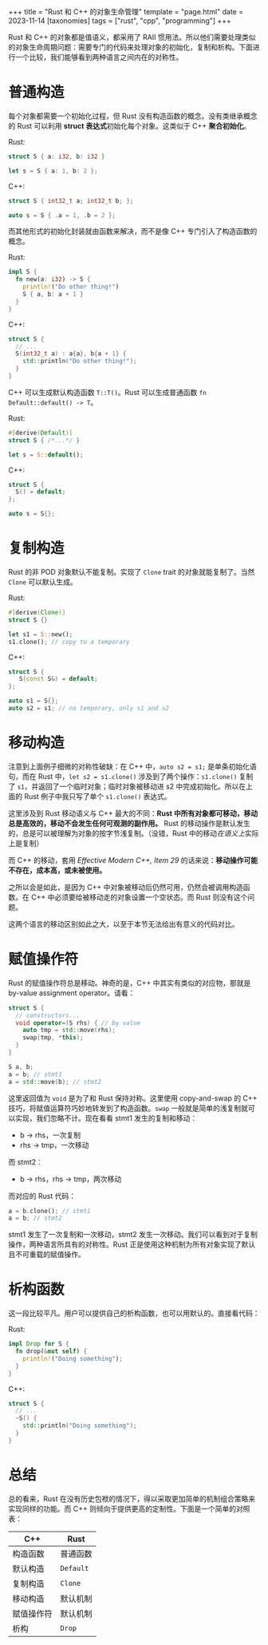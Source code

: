 +++
title = "Rust 和 C++ 的对象生命管理"
template = "page.html"
date = 2023-11-14
[taxonomies]
tags = ["rust", "cpp", "programming"]
+++

Rust 和 C++ 的对象都是值语义，都采用了 RAII 惯用法。所以他们需要处理类似的对象生命周期问题：需要专门的代码来处理对象的初始化，复制和析构。下面进行一个比较，我们能够看到两种语言之间内在的对称性。

<!-- more -->

# 普通构造

每个对象都需要一个初始化过程，但 Rust 没有构造函数的概念。没有类继承概念的 Rust 可以利用 **struct 表达式**初始化每个对象。这类似于 C++ **聚合初始化**。

Rust:
```rust
struct S { a: i32, b: i32 }

let s = S { a: 1, b: 2 };
```

C++:
```c++
struct S { int32_t a; int32_t b; };

auto s = S { .a = 1, .b = 2 };
```
而其他形式的初始化封装就由函数来解决，而不是像 C++ 专门引入了构造函数的概念。

Rust:
```rust
impl S {
  fn new(a: i32) -> S {
    println!("Do other thing!")
    S { a, b: a + 1 }
  }
}
```
C++:
```c++
struct S {
  // ...
  S(int32_t a) : a{a}, b{a + 1} {
    std::println("Do other thing!");
  }
}
```

C++ 可以生成默认构造函数 `T::T()`。Rust 可以生成普通函数 `fn Default::default() -> T`。

Rust:
```rust
#[derive(Default)]
struct S { /*...*/ }

let s = S::default();
```
C++:
```c++
struct S {
  S() = default;
};

auto s = S{};
```

# 复制构造

Rust 的非 POD 对象默认不能复制。实现了 `Clone` trait 的对象就能复制了。当然 `Clone` 可以默认生成。

Rust:
```rust
#[derive(Clone)]
struct S {}

let s1 = S::new();
s1.clone(); // copy to a temporary
```
C++:
```c++
struct S {
   S(const S&) = default;
};

auto s1 = S{};
auto s2 = s1; // no temporary, only s1 and s2
```

# 移动构造

注意到上面例子细微的对称性破缺：在 C++ 中，`auto s2 = s1;` 是单条初始化语句，而在 Rust 中，`let s2 = s1.clone()` 涉及到了两个操作：`s1.clone()` 复制了 `s1`，并返回了一个临时对象；临时对象被移动进 s2 中完成初始化。所以在上面的 Rust 例子中我只写了单个 `s1.clone()` 表达式。

这里涉及到 Rust 移动语义与 C++ 最大的不同：**Rust 中所有对象都可移动，移动总是高效的，移动不会发生任何可观测的副作用。** Rust 的移动操作是默认发生的，总是可以被理解为对象的按字节浅复制。（没错，Rust 中的移动*在语义上*实际上是复制）

而 C++ 的移动，套用 *Effective Modern C++, Item 29* 的话来说：**移动操作可能不存在，成本高，或未被使用。**

之所以会是如此，是因为 C++ 中对象被移动后仍然可用，仍然会被调用构造函数。在 C++ 中必须要给被移动走的对象设置一个空状态。而 Rust 则没有这个问题。

这两个语言的移动区别如此之大，以至于本节无法给出有意义的代码对比。

# 赋值操作符
Rust 的赋值操作符总是移动。神奇的是，C++ 中其实有类似的对应物，那就是 by-value assignment operator。请看：
```c++
struct S {
  // constructors...
  void operator=(S rhs) { // by value
    auto tmp = std::move(rhs);
    swap(tmp, *this);
  }
}

S a, b;
a = b; // stmt1
a = std::move(b); // stmt2
```
这里返回值为 `void` 是为了和 Rust 保持对称。这里使用 copy-and-swap 的 C++ 技巧，将赋值运算符巧妙地转发到了构造函数。`swap` 一般就是简单的浅复制就可以实现，我们忽略不计。现在看看 stmt1 发生的复制和移动：

- b -> rhs，一次复制
- rhs -> tmp，一次移动

而 stmt2：

- b -> rhs，rhs -> tmp，两次移动

而对应的 Rust 代码：
```rust
a = b.clone(); // stmt1
a = b; // stmt2
```
stmt1 发生了一次复制和一次移动，stmt2 发生一次移动。我们可以看到对于复制操作，两种语言所具有的对称性。Rust 正是使用这种机制为所有对象实现了默认且不可重载的赋值操作。

# 析构函数

这一段比较平凡。用户可以提供自己的析构函数，也可以用默认的。直接看代码：

Rust:
```rust
impl Drop for S {
  fn drop(&mut self) {
    println!("Doing something");
  }
}
```
C++:
```c++
struct S {
  // ...
  ~S() {
    std::println("Doing something");
  }
}
```

# 总结

总的看来，Rust 在没有历史包袱的情况下，得以采取更加简单的机制组合策略来实现同样的功能。而 C++ 则倾向于提供更高的定制性。下面是一个简单的对照表：

| C++ | Rust |
|---|---|
| 构造函数 | 普通函数 |
| 默认构造 | `Default` |
| 复制构造 | `Clone` |
| 移动构造 | 默认机制 |
| 赋值操作符 | 默认机制 |
| 析构 | `Drop` |
